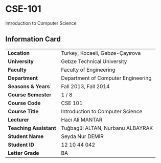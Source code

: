 # CSE-101
Introduction to Computer Science

## Information Card
| | |
| --- | --- |
| **Location** | Turkey, Kocaeli, Gebze-Çayırova |
| **University** | Gebze Technical University |
| **Faculty** | Faculty of Engineering |
| **Department** | Department of Computer Engineering |
| **Seasons & Years** | Fall 2013, Fall 2014 |
| **Course Semester** | 1 / 8 |
| **Course Code** | CSE 101 |
| **Course Title** | Introduction to Computer Science |
| **Lecturer** | Hacı Ali MANTAR |
| **Teaching Assistant** | Tuğbagül ALTAN, Nurbanu ALBAYRAK |
| **Student Name** | Seyda Nur DEMIR |
| **Student ID** | 12 10 44 042 |
| **Letter Grade** | BA |

